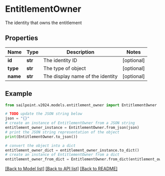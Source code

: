 # EntitlementOwner

The identity that owns the entitlement

## Properties

Name | Type | Description | Notes
------------ | ------------- | ------------- | -------------
**id** | **str** | The identity ID | [optional] 
**type** | **str** | The type of object | [optional] 
**name** | **str** | The display name of the identity | [optional] 

## Example

```python
from sailpoint.v2024.models.entitlement_owner import EntitlementOwner

# TODO update the JSON string below
json = "{}"
# create an instance of EntitlementOwner from a JSON string
entitlement_owner_instance = EntitlementOwner.from_json(json)
# print the JSON string representation of the object
print(EntitlementOwner.to_json())

# convert the object into a dict
entitlement_owner_dict = entitlement_owner_instance.to_dict()
# create an instance of EntitlementOwner from a dict
entitlement_owner_from_dict = EntitlementOwner.from_dict(entitlement_owner_dict)
```
[[Back to Model list]](../README.md#documentation-for-models) [[Back to API list]](../README.md#documentation-for-api-endpoints) [[Back to README]](../README.md)


